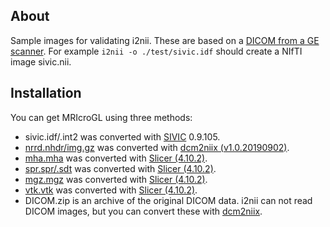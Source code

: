 ## About

Sample images for validating i2nii. These are based on a [DICOM from a GE scanner](https://www.nitrc.org/plugins/mwiki/index.php/dcm2nii:MainPage#Archival_MRI). For example `i2nii -o ./test/sivic.idf` should create a NIfTI image sivic.nii.

## Installation

You can get MRIcroGL using three methods:

 - sivic.idf/.int2 was converted with [SIVIC](https://github.com/SIVICLab/sivic) 0.9.105.
 - [nrrd.nhdr/img.gz](http://teem.sourceforge.net/nrrd/format.html) was converted with [dcm2niix (v1.0.20190902)](https://github.com/rordenlab/dcm2niix).
 - [mha.mha](https://itk.org/Wiki/ITK/MetaIO/Documentation) was converted with [Slicer (4.10.2)](https://www.slicer.org).
 - [spr.spr/.sdt](https://www.cmrr.umn.edu/stimulate/stimUsersGuide/node57.html) was converted with [Slicer (4.10.2)](https://www.slicer.org).
 - [mgz.mgz](https://surfer.nmr.mgh.harvard.edu/fswiki/FsTutorial/MghFormat) was converted with [Slicer (4.10.2)](https://www.slicer.org).
 - [vtk.vtk](https://www.vtk.org/wp-content/uploads/2015/04/file-formats.pdf) was converted with [Slicer (4.10.2)](https://www.slicer.org).
 - DICOM.zip is an archive of the original DICOM data. i2nii can not read DICOM images, but you can convert these with [dcm2niix](https://github.com/rordenlab/dcm2niix).
  
